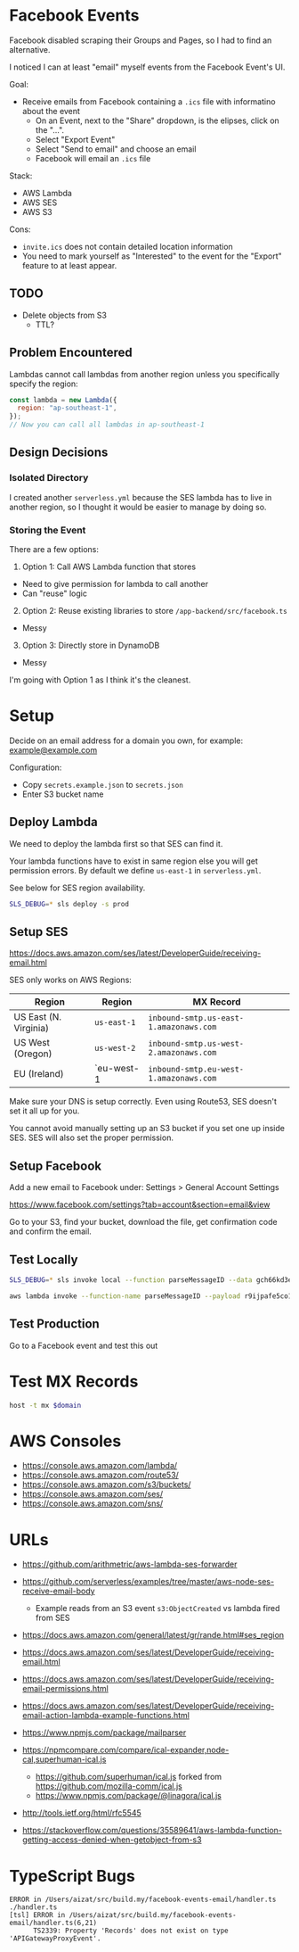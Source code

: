 # Facebook Events

Facebook disabled scraping their Groups and Pages, so I had to find an alternative.

I noticed I can at least "email" myself events from the Facebook Event's UI.

Goal:

- Receive emails from Facebook containing a `.ics` file with informatino about the event
  - On an Event, next to the "Share" dropdown, is the elipses, click on the "...".
  - Select "Export Event"
  - Select "Send to email" and choose an email
  - Facebook will email an `.ics` file

Stack:

- AWS Lambda
- AWS SES
- AWS S3

Cons:

- `invite.ics` does not contain detailed location information
- You need to mark yourself as "Interested" to the event for the "Export" feature to at least appear.

## TODO

- Delete objects from S3
  - TTL?

## Problem Encountered

Lambdas cannot call lambdas from another region unless you specifically specify the region:


```js
const lambda = new Lambda({
  region: "ap-southeast-1",
});
// Now you can call all lambdas in ap-southeast-1
```

## Design Decisions

### Isolated Directory

I created another `serverless.yml` because the SES lambda has to live in another region, so I thought it would be easier to manage by doing so.

### Storing the Event 

There are a few options:

1. Option 1: Call AWS Lambda function that stores
  - Need to give permission for lambda to call another
  - Can "reuse" logic
2. Option 2: Reuse existing libraries to store `/app-backend/src/facebook.ts`
  - Messy
3. Option 3: Directly store in DynamoDB
  - Messy

I'm going with Option 1 as I think it's the cleanest.

# Setup

Decide on an email address for a domain you own, for example: example@example.com

Configuration:

- Copy `secrets.example.json` to `secrets.json`
- Enter S3 bucket name

## Deploy Lambda

We need to deploy the lambda first so that SES can find it.

Your lambda functions have to exist in same region else you will get permission errors. By default we define `us-east-1` in `serverless.yml`.

See below for SES region availability.

```sh
SLS_DEBUG=* sls deploy -s prod
```

## Setup SES

https://docs.aws.amazon.com/ses/latest/DeveloperGuide/receiving-email.html

SES only works on AWS Regions:

| Region                | Region      | MX Record                              |
|-----------------------|-------------|----------------------------------------|
| US East (N. Virginia) | `us-east-1` | `inbound-smtp.us-east-1.amazonaws.com` |
| US West (Oregon)      | `us-west-2` | `inbound-smtp.us-west-2.amazonaws.com` |
| EU (Ireland)          | `eu-west-1  | `inbound-smtp.eu-west-1.amazonaws.com` |

Make sure your DNS is setup correctly. Even using Route53, SES doesn't set it all up for you.

You cannot avoid manually setting up an S3 bucket if you set one up inside SES. SES will also set the proper permission.

## Setup Facebook

Add a new email to Facebook under: Settings > General Account Settings

https://www.facebook.com/settings?tab=account&section=email&view

Go to your S3, find your bucket, download the file, get confirmation code and confirm the email.

## Test Locally

```sh
SLS_DEBUG=* sls invoke local --function parseMessageID --data gch66kd3eham02gih8i90la5ogin1nriqanjq0o1 -s dev
```

```sh
aws lambda invoke --function-name parseMessageID --payload r9ijpafe5co1mcmi6t3b7l8eusb47rv4r6804f01 -r us-east-1 --payload /dev/stdout
```

## Test Production

Go to a Facebook event and test this out

# Test MX Records

```sh
host -t mx $domain
```

# AWS Consoles

- https://console.aws.amazon.com/lambda/
- https://console.aws.amazon.com/route53/
- https://console.aws.amazon.com/s3/buckets/
- https://console.aws.amazon.com/ses/
- https://console.aws.amazon.com/sns/

# URLs

- https://github.com/arithmetric/aws-lambda-ses-forwarder
- https://github.com/serverless/examples/tree/master/aws-node-ses-receive-email-body
  - Example reads from an S3 event `s3:ObjectCreated` vs lambda fired from SES
- https://docs.aws.amazon.com/general/latest/gr/rande.html#ses_region
- https://docs.aws.amazon.com/ses/latest/DeveloperGuide/receiving-email.html
- https://docs.aws.amazon.com/ses/latest/DeveloperGuide/receiving-email-permissions.html
- https://docs.aws.amazon.com/ses/latest/DeveloperGuide/receiving-email-action-lambda-example-functions.html
- https://www.npmjs.com/package/mailparser
- https://npmcompare.com/compare/ical-expander,node-cal,superhuman-ical.js
  - https://github.com/superhuman/ical.js forked from https://github.com/mozilla-comm/ical.js
  - https://www.npmjs.com/package/@linagora/ical.js
- http://tools.ietf.org/html/rfc5545

- https://stackoverflow.com/questions/35589641/aws-lambda-function-getting-access-denied-when-getobject-from-s3

# TypeScript Bugs

```
ERROR in /Users/aizat/src/build.my/facebook-events-email/handler.ts
./handler.ts
[tsl] ERROR in /Users/aizat/src/build.my/facebook-events-email/handler.ts(6,21)
      TS2339: Property 'Records' does not exist on type 'APIGatewayProxyEvent'.
```
